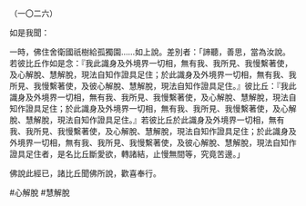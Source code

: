 （一〇二六）

如是我聞：

一時，佛住舍衛國祇樹給孤獨園……如上說。差別者：「諦聽，善思，當為汝說。若彼比丘作如是念：『我此識身及外境界一切相，無有我、我所見、我慢繫著使，及心解脫、慧解脫，現法自知作證具足住；於此識身及外境界一切相，無有我、我所見、我慢繫著使，及彼心解脫、慧解脫，現法自知作證具足住。』彼比丘：『我此識身及外境界一切相，無有我、我所見、我慢繫著使，及心解脫、慧解脫，現法自知作證具足住；於此識身及外境界一切相，無有我、我所見、我慢繫著使，及心解脫、慧解脫，現法自知作證具足住。』若彼比丘於此識身及外境界一切相，無有我、我所見、我慢繫著使，及心解脫、慧解脫，現法自知作證具足住；於此識身及外境界一切相，無有我、我所見、我慢繫著使，及彼心解脫、慧解脫，現法自知作證具足住者，是名比丘斷愛欲，轉諸結，止慢無間等，究竟苦邊。」

佛說此經已，諸比丘聞佛所說，歡喜奉行。



#心解脫
#慧解脫
